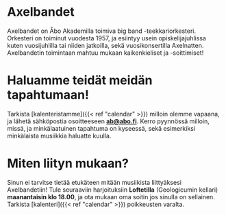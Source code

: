 # Axelbandet

Axelbandet on Åbo Akademilla toimiva big band -teekkariorkesteri. Orkesteri on toiminut vuodesta 1957, ja esiintyy usein opiskelijajuhlissa kuten vuosijuhlilla tai niiden jatkoilla, sekä vuosikonsertilla Axelnatten. Axelbandetin toimintaan mahtuu mukaan kaikenkieliset ja -soittimiset!

# Haluamme teidät meidän tapahtumaan!

Tarkista [kalenteristamme]({{< ref "calendar" >}}) milloin olemme vapaana, ja lähetä sähköpostia osoitteeseen **ab@abo.fi**. Kerro pyynnössä milloin, missä, ja minkälaatuinen tapahtuma on kyseessä, sekä esimerkiksi minkälaista musiikkia haluatte kuulla.

# Miten liityn mukaan?

Sinun ei tarvitse tietää etukäteen mitään musiikista liittyäksesi Axelbandetiin! Tule seuraaviin harjoituksiin **Loftetilla** (Geologicumin kellari) **maanantaisin klo 18.00**, ja ota mukaan oma soitin jos sinulla on sellainen. Tarkista [kalenteri]({{< ref "calendar" >}}) poikkeusten varalta.
